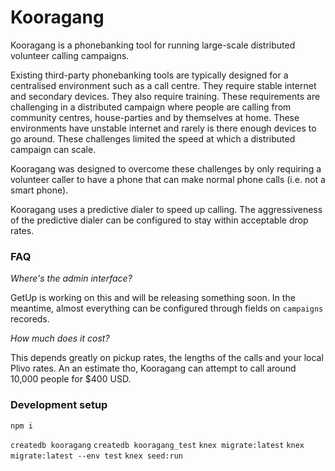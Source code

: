 # Kooragang

Kooragang is a phonebanking tool for running large-scale distributed volunteer calling campaigns.

Existing third-party phonebanking tools are typically designed for a centralised environment such as a call centre. They require stable internet and secondary devices. They also require training. These requirements are challenging in a distributed campaign where people are calling from community centres, house-parties and by themselves at home. These environments have unstable internet and rarely is there enough devices to go around. These challenges limited the speed at which a distributed campaign can scale.

Kooragang was designed to overcome these challenges by only requiring a volunteer caller to have a phone that can make normal phone calls (i.e. not a smart phone). 

Kooragang uses a predictive dialer to speed up calling. The aggressiveness of the predictive dialer can be configured to stay within acceptable drop rates. 


### FAQ

*Where's the admin interface?*

GetUp is working on this and will be releasing something soon. In the meantime, almost everything can be configured through fields on `campaigns` recoreds.

*How much does it cost?*

This depends greatly on pickup rates, the lengths of the calls and your local Plivo rates. An an estimate tho, Kooragang can attempt to call around 10,000 people for $400 USD.


### Development setup

`npm i`

`createdb kooragang`
`createdb kooragang_test`
`knex migrate:latest`
`knex migrate:latest --env test`
`knex seed:run`
